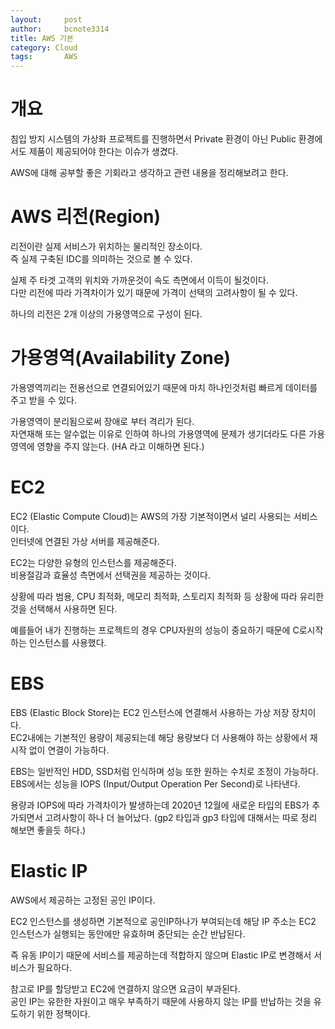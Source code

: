 ```yaml
---
layout:     post
author:     bcnote3314
title: AWS 기본
category: Cloud
tags: 		AWS
---
```


# 개요 

침입 방지 시스템의 가상화 프로젝트를 진행하면서 Private 환경이 아닌 Public 환경에서도 제품이 제공되어야 한다는 이슈가 생겼다.  

AWS에 대해 공부할 좋은 기회라고 생각하고 관련 내용을 정리해보려고 한다.  


# AWS 리전(Region)

리전이란 실제 서비스가 위치하는 물리적인 장소이다.  
즉 실제 구축된 IDC를 의미하는 것으로 볼 수 있다.  

실제 주 타겟 고객의 위치와 가까운것이 속도 측면에서 이득이 될것이다.  
다만 리전에 따라 가격차이가 있기 때문에 가격이 선택의 고려사항이 될 수 있다.  

하나의 리전은 2개 이상의 가용영역으로 구성이 된다.  

# 가용영역(Availability Zone)

가용영역끼리는 전용선으로 연결되어있기 때문에 마치 하나인것처럼 빠르게 데이터를 주고 받을 수 있다.  

가용영역이 분리됨으로써 장애로 부터 격리가 된다.  
자연재해 또는 알수없는 이유로 인하여 하나의 가용영역에 문제가 생기더라도 다른 가용영역에 영향을 주지 않는다. (HA 라고 이해하면 된다.)  

# EC2 

EC2 (Elastic Compute Cloud)는 AWS의 가장 기본적이면서 널리 사용되는 서비스 이다.  
인터넷에 연결된 가상 서버를 제공해준다.  

EC2는 다양한 유형의 인스턴스를 제공해준다.  
비용절감과 효율성 측면에서 선택권을 제공하는 것이다.  

상황에 따라 범용, CPU 최적화, 메모리 최적화, 스토리지 최적화 등 상황에 따라 유리한 것을 선택해서 사용하면 된다.  

예를들어 내가 진행하는 프로젝트의 경우 CPU자원의 성능이 중요하기 때문에 C로시작 하는 인스턴스를 사용했다.  

# EBS

EBS (Elastic Block Store)는 EC2 인스턴스에 연결해서 사용하는 가상 저장 장치이다.  
EC2내에는 기본적인 용량이 제공되는데 해당 용량보다 더 사용해야 하는 상황에서 재시작 없이 연결이 가능하다.  

EBS는 일반적인 HDD, SSD처럼 인식하며 성능 또한 원하는 수치로 조정이 가능하다.  
EBS에서는 성능을 IOPS (Input/Output Operation Per Second)로 나타낸다.  

용량과 IOPS에 따라 가격차이가 발생하는데 2020년 12월에 새로운 타입의 EBS가 추가되면서 고려사항이 하나 더 늘어났다.
(gp2 타입과 gp3 타입에 대해서는 따로 정리 해보면 좋을듯 하다.)

# Elastic IP

AWS에서 제공하는 고정된 공인 IP이다.  

EC2 인스턴스를 생성하면 기본적으로 공인IP하나가 부여되는데 해당 IP 주소는 EC2 인스턴스가 실행되는 동안에만 유효하며 중단되는 순간 반납된다.  

즉 유동 IP이기 때문에 서비스를 제공하는데 적합하지 않으며 Elastic IP로 변경해서 서비스가 필요하다.  

참고로 IP를 할당받고 EC2에 연결하지 않으면 요금이 부과된다.  
공인 IP는 유한한 자원이고 매우 부족하기 때문에 사용하지 않는 IP를 반납하는 것을 유도하기 위한 정책이다.  
